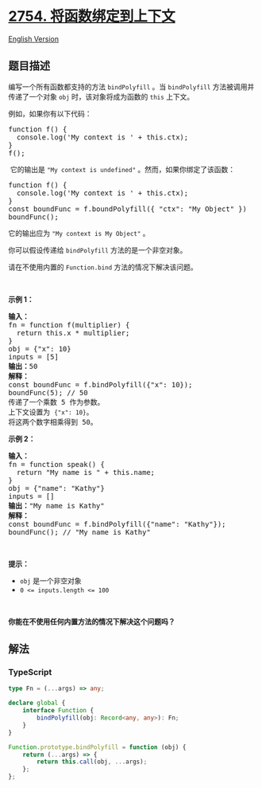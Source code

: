 # [2754. 将函数绑定到上下文](https://leetcode.cn/problems/bind-function-to-context)

[English Version](/solution/2700-2799/2754.Bind%20Function%20to%20Context/README_EN.md)

## 题目描述

<!-- 这里写题目描述 -->

<p>编写一个所有函数都支持的方法&nbsp;<code>bindPolyfill</code> 。当 <code>bindPolyfill</code> 方法被调用并传递了一个对象 <code>obj</code> 时，该对象将成为函数的 <code>this</code> 上下文。</p>

<p>例如，如果你有以下代码：</p>

<pre>
function f() {
  console.log('My context is ' + this.ctx);
}
f();
</pre>

<p>&nbsp;它的输出是 <code>"My context is undefined"</code> 。然而，如果你绑定了该函数：</p>

<pre>
function f() {
  console.log('My context is ' + this.ctx);
}
const boundFunc = f.boundPolyfill({ "ctx": "My Object" })
boundFunc();
</pre>

<p>它的输出应为 <code>"My context is My Object"</code> 。</p>

<p>你可以假设传递给 <code>bindPolyfill</code> 方法的是一个非空对象。</p>

<p>请在不使用内置的 <code>Function.bind</code> 方法的情况下解决该问题。</p>

<p>&nbsp;</p>

<p><b>示例 1：</b></p>

<pre>
<b>输入：</b>
fn = function f(multiplier) { 
&nbsp; return this.x * multiplier; 
}
obj = {"x": 10}
inputs = [5]
<b>输出：</b>50
<strong>解释：</strong>
const boundFunc = f.bindPolyfill({"x": 10});
boundFunc(5); // 50
传递了一个乘数 5 作为参数。 
上下文设置为 <code>{"x": 10}</code>。 
将这两个数字相乘得到 50。</pre>

<p><strong class="example">示例 2：</strong></p>

<pre>
<b>输入：</b>
fn = function speak() { 
&nbsp; return "My name is " + this.name; 
}
obj = {"name": "Kathy"}
inputs = []
<b>输出：</b>"My name is Kathy"
<strong>解释：</strong>
const boundFunc = f.bindPolyfill({"name": "Kathy"});
boundFunc(); // "My name is Kathy"
</pre>

<p>&nbsp;</p>

<p><strong>提示：</strong></p>

<ul>
	<li><code>obj</code> 是一个非空对象</li>
	<li><code>0 &lt;= inputs.length &lt;= 100</code></li>
</ul>

<p>&nbsp;</p>
<b>你能在不使用任何内置方法的情况下解决这个问题吗？</b>

## 解法

<!-- 这里可写通用的实现逻辑 -->

<!-- tabs:start -->

### **TypeScript**

<!-- 这里可写当前语言的特殊实现逻辑 -->

```ts
type Fn = (...args) => any;

declare global {
    interface Function {
        bindPolyfill(obj: Record<any, any>): Fn;
    }
}

Function.prototype.bindPolyfill = function (obj) {
    return (...args) => {
        return this.call(obj, ...args);
    };
};
```

<!-- tabs:end -->
